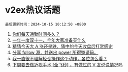 # v2ex热议话题

`最后更新时间：2024-10-15 10:12:50 +0800`

1. [你们每天通勤时间多久？](https://www.v2ex.com/t/1079996)
1. [一年一度双十一，今年大家准备买什么](https://www.v2ex.com/t/1079981)
1. [猜猜今天大 A 涨还是跌，猜中的今天收盘后打赏感谢](https://www.v2ex.com/t/1080305)
1. [分享 follow 源，并送出 power 所得邀请码。](https://www.v2ex.com/t/1079980)
1. [我一直很不理解轻仓操作这个动作，各位怎么看？](https://www.v2ex.com/t/1080170)
1. [下周要去做近视手术 [全飞秒] ，有做过的 V 友说说情况吗](https://www.v2ex.com/t/1079969)

